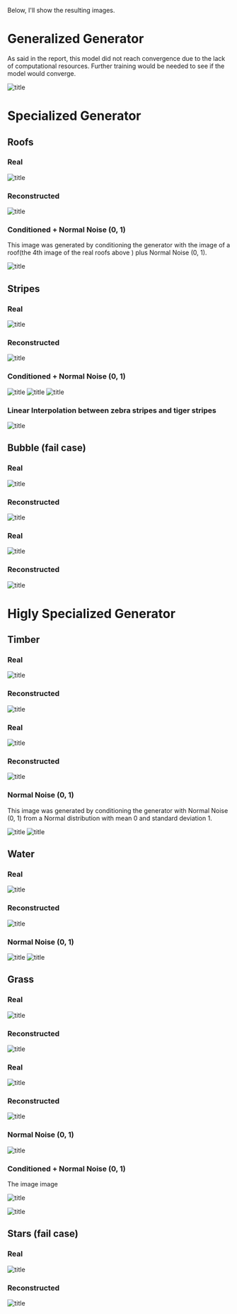 Below, I'll show the resulting images.

# Generalized Generator
As said in the report, this model did not reach convergence due to the lack of computational resources. Further training would be needed to see if the model would converge.

![title](./reportImages/generalized.png)

# Specialized Generator

## Roofs

### Real
![title](./reportImages/roofs_real.png)
### Reconstructed
![title](./reportImages/roofs_gen.png)

### Conditioned + Normal Noise (0, 1)
This image was generated by conditioning the generator with the image of a roof(the 4th image of the real roofs above ) plus Normal Noise (0, 1).

![title](./reportImages/conditionedRandomNoise_roofs.png)



## Stripes

### Real
![title](./reportImages/striped_real.png)
### Reconstructed
![title](./reportImages/striped_gen.png)

### Conditioned + Normal Noise (0, 1)
![title](./reportImages/conditionedRandomNoise_striped.png) ![title](./reportImages/conditionedRandomNoise_striped_2.png) ![title](./reportImages/conditionedRandomNoise_striped_3.png)


### Linear Interpolation between zebra stripes and tiger stripes

![title](./reportImages/randomNoise_striped_linearInterpolation.png)


## Bubble (fail case)
### Real
![title](./reportImages/bubbly_real.png)
### Reconstructed
![title](./reportImages/bubbly_gen.png)

### Real
![title](./reportImages/bubbly_real_2.png)
### Reconstructed
![title](./reportImages/bubbly_gen_2.png)



# Higly Specialized Generator

## Timber

### Real
![title](./reportImages/timber_real.png)
### Reconstructed
![title](./reportImages/timber_gen.png)

### Real
![title](./reportImages/timber_real_2.png)
### Reconstructed
![title](./reportImages/timber_gen_2.png)

### Normal Noise (0, 1)
This image was generated by conditioning the generator with Normal Noise (0, 1) from a Normal distribution with mean 0 and standard deviation 1.

![title](./reportImages/randomNoise_timber.png) ![title](./reportImages/randomNoise_timber_2.png)



## Water

### Real
![title](./reportImages/water_real.png)
### Reconstructed
![title](./reportImages/water_gen.png)


### Normal Noise (0, 1)

![title](./reportImages/randomNoise_water.png) ![title](./reportImages/randomNoise_water_2.png)





## Grass

### Real
![title](./reportImages/grassWithRocks_real_1.png)
### Reconstructed
![title](./reportImages/grassWithRocks_gen_1.png)

### Real
![title](./reportImages/grassWithRocks_real_2.png)
### Reconstructed
![title](./reportImages/grassWithRocks_gen_2.png)



### Normal Noise (0, 1) 

![title](./reportImages/random_grassWithRocks_8.png)

### Conditioned + Normal Noise (0, 1)

The image image

![title](./reportImages/conditioned_grassWithRocks_8.png)

![title](./reportImages/conditioned_grassWithRocks_3_75percent.png)



## Stars (fail case)

### Real
![title](./reportImages/stars_real.png)
### Reconstructed
![title](./reportImages/stars_gen.png)






